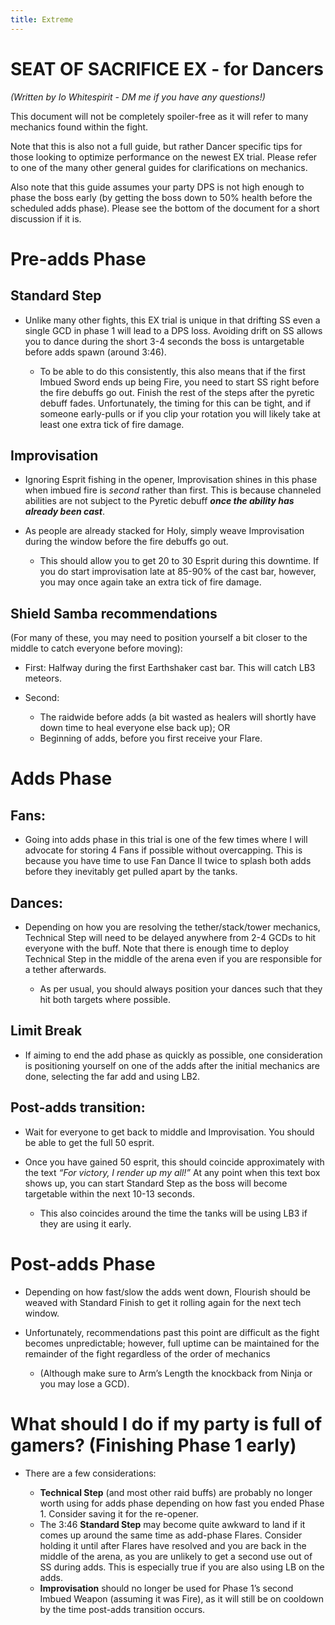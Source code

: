 ```yaml
---
title: Extreme
---
```

# SEAT OF SACRIFICE EX - for Dancers

*(Written by Io Whitespirit - DM me if you have any questions!)*

This document will not be completely spoiler-free as it will refer to many mechanics found within the fight.

Note that this is also not a full guide, but rather Dancer specific tips for those looking to optimize performance on the newest EX trial. Please refer to one of the many other general guides for clarifications on mechanics.

Also note that this guide assumes your party DPS is not high enough to phase the boss early (by getting the boss down to 50% health before the scheduled adds phase). Please see the bottom of the document for a short discussion if it is.

# Pre-adds Phase

## Standard Step

* Unlike many other fights, this EX trial is unique in that drifting SS even a single GCD in phase 1 will lead to a DPS loss. Avoiding drift on SS allows you to dance during the short 3-4 seconds the boss is untargetable before adds spawn (around 3:46).

  * To be able to do this consistently, this also means that if the first Imbued Sword ends up being Fire, you need to start SS right before the fire debuffs go out. Finish the rest of the steps after the pyretic debuff fades. Unfortunately, the timing for this can be tight, and if someone early-pulls or if you clip your rotation you will likely take at least one extra tick of fire damage.

## Improvisation

* Ignoring Esprit fishing in the opener, Improvisation shines in this phase when imbued fire is *second* rather than first. This is because channeled abilities are not subject to the Pyretic debuff ***once the ability has already been cast***.
* As people are already stacked for Holy, simply weave Improvisation during the window before the fire debuffs go out.

  * This should allow you to get 20 to 30 Esprit during this downtime. If you do start improvisation late at 85-90% of the cast bar, however, you may once again take an extra tick of fire damage.

## Shield Samba recommendations

(For many of these, you may need to position yourself a bit closer to the middle to catch everyone before moving):

* First: Halfway during the first Earthshaker cast bar. This will catch LB3 meteors. 
* Second:

  * The raidwide before adds (a bit wasted as healers will shortly have down time to heal everyone else back up); OR
  * Beginning of adds, before you first receive your Flare.

# Adds Phase

## Fans:

* Going into adds phase in this trial is one of the few times where I will advocate for storing 4 Fans if possible without overcapping. This is because you have time to use Fan Dance II twice to splash both adds before they inevitably get pulled apart by the tanks. 

## Dances:

* Depending on how you are resolving the tether/stack/tower mechanics, Technical Step will need to be delayed anywhere from 2-4 GCDs to hit everyone with the buff. Note that there is enough time to deploy Technical Step in the middle of the arena even if you are responsible for a tether afterwards.

  * As per usual, you should always position your dances such that they hit both targets where possible.

## Limit Break

* If aiming to end the add phase as quickly as possible, one consideration is positioning yourself on one of the adds after the initial mechanics are done, selecting the far add and using LB2.

## Post-adds transition:

* Wait for everyone to get back to middle and Improvisation. You should be able to get the full 50 esprit.
* Once you have gained 50 esprit, this should coincide approximately with the text *“For victory, I render up my all!”* At any point when this text box shows up, you can start Standard Step as the boss will become targetable within the next 10-13 seconds.

  * This also coincides around the time the tanks will be using LB3 if they are using it early.

# Post-adds Phase

* Depending on how fast/slow the adds went down, Flourish should be weaved with Standard Finish to get it rolling again for the next tech window.
* Unfortunately, recommendations past this point are difficult as the fight becomes unpredictable; however, full uptime can be maintained for the remainder of the fight regardless of the order of mechanics

  * (Although make sure to Arm’s Length the knockback from Ninja or you may lose a GCD). 

# What should I do if my party is full of gamers? (Finishing Phase 1 early)

* There are a few considerations:

  * **Technical Step** (and most other raid buffs) are probably no longer worth using for adds phase depending on how fast you ended Phase 1. Consider saving it for the re-opener.
  * The 3:46 **Standard Step** may become quite awkward to land if it comes up around the same time as add-phase Flares. Consider holding it until after Flares have resolved and you are back in the middle of the arena, as you are unlikely to get a second use out of SS during adds. This is especially true if you are also using LB on the adds.
  * **Improvisation** should no longer be used for Phase 1’s second Imbued Weapon (assuming it was Fire), as it will still be on cooldown by the time post-adds transition occurs.